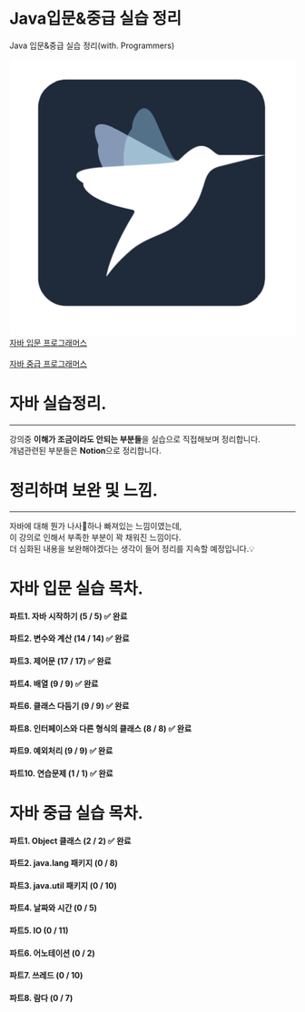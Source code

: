 # Java입문&중급 실습 정리
Java 입문&중급 실습 정리(with. Programmers)<br>

![로고](./images/programmersLogo.png) <br>
[자바 입문 프로그래머스](https://programmers.co.kr/learn/courses/5) <br>
<br>
[자바 중급 프로그래머스](https://programmers.co.kr/learn/courses/9) 
# 자바 실습정리.
<hr>
강의중 <b>이해가 조금이라도 안되는 부분들</b>을 실습으로 직접해보며 정리합니다.<br>
개념관련된 부분들은 <b>Notion</b>으로 정리합니다.

# 정리하며 보완 및 느낌.
<hr>
자바에 대해 뭔가 나사🔩하나 빠져있는 느낌이였는데,</br>
이 강의로 인해서 부족한 부분이 꽉 채워진 느낌이다.</br>
더 심화된 내용을 보완해야겠다는 생각이 들어 정리를 지속할 예정입니다.💡


# 자바 입문 실습 목차.
#### 파트1. 자바 시작하기 (5 / 5) ✅ 완료
#### 파트2. 변수와 계산 (14 / 14) ✅ 완료
#### 파트3. 제어문 (17 / 17) ✅ 완료
#### 파트4. 배열 (9 / 9) ✅ 완료
#### 파트6. 클래스 다듬기 (9 / 9) ✅ 완료
#### 파트8. 인터페이스와 다른 형식의 클래스 (8 / 8) ✅ 완료
#### 파트9. 예외처리 (9 / 9) ✅ 완료
#### 파트10. 연습문제 (1 / 1) ✅ 완료


# 자바 중급 실습 목차.
#### 파트1. Object 클래스 (2 / 2) ✅ 완료
#### 파트2. java.lang 패키지 (0 / 8)
#### 파트3. java.util 패키지 (0 / 10) 
#### 파트4. 날짜와 시간 (0 / 5) 
#### 파트5. IO (0 / 11)
#### 파트6. 어노테이션 (0 / 2)
#### 파트7. 쓰레드 (0 / 10)
#### 파트8. 람다 (0 / 7)


